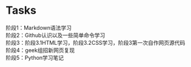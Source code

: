 # Tasks
阶段1：Markdown语法学习   
阶段2：Github认识以及一些简单命令学习  
阶段3：阶段3.1HTML学习，阶段3.2CSS学习，阶段3第一次自作网页源代码  
阶段4：geek组招新网页复现  
阶段5：Python学习笔记  
